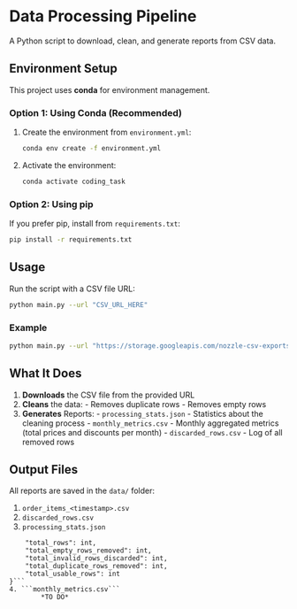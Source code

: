 # Data Processing Pipeline

A Python script to download, clean, and generate reports from CSV data.

## Environment Setup

This project uses **conda** for environment management.

### **Option 1: Using Conda (Recommended)**

1. Create the environment from `environment.yml`:
   ```bash
   conda env create -f environment.yml
   ```

2. Activate the environment:
   ```bash
   conda activate coding_task
   ```
### **Option 2: Using pip**
If you prefer pip, install from ```requirements.txt```:
```bash
pip install -r requirements.txt
```
## **Usage**
Run the script with a CSV file URL:
```bash
python main.py --url "CSV_URL_HERE"
```
### **Example**
```bash
python main.py --url "https://storage.googleapis.com/nozzle-csv-exports/testing-data/order_items_2_.csv"
```
## **What It Does**
1. **Downloads** the CSV file from the provided URL
2. **Cleans** the data:
        - Removes duplicate rows
        - Removes empty rows
3. **Generates** Reports:
        - ```processing_stats.json``` - Statistics about the cleaning process
        - ```monthly_metrics.csv``` - Monthly aggregated metrics (total prices and discounts per month)
        - ```discarded_rows.csv``` - Log of all removed rows
## **Output Files**
All reports are saved in the ```data/``` folder:
1. ```order_items_<timestamp>.csv```
2. ```discarded_rows.csv```
3. ```processing_stats.json```
```{
    "total_rows": int,
    "total_empty_rows_removed": int,
    "total_invalid_rows_discarded": int,
    "total_duplicate_rows_removed": int,
    "total_usable_rows": int
}```
4. ```monthly_metrics.csv```
        *TO DO*

